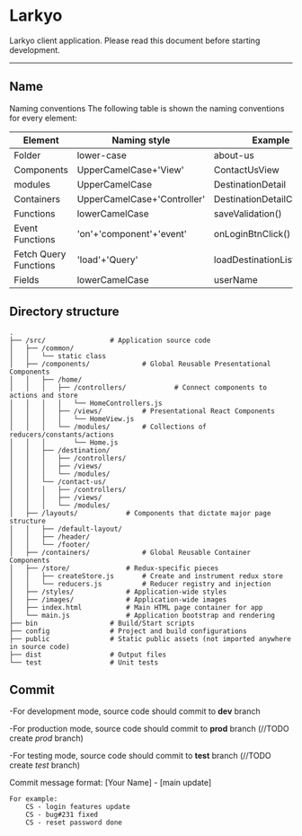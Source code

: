 Larkyo
===================

Larkyo client application. Please read this document before starting development.


----------


Name
-------------

Naming conventions The following table is shown the naming conventions for every element:

Element   			 | Naming style  |Example  |usage
-------------------- | --------------|---------| ---
Folder	       		 | lower-case|about-us |
Components     		 | UpperCamelCase+'View'|ContactUsView|view
modules				 | UpperCamelCase|DestinationDetail|model
Containers				 | UpperCamelCase+'Controller'|DestinationDetailController|controler
Functions      		 | lowerCamelCase|saveValidation()|
Event Functions		 |'on'+'component'+'event'|onLoginBtnClick()
Fetch Query Functions| 'load'+'Query'|loadDestinationListQuery()|services
Fields| lowerCamelCase| userName|



Directory structure
-------------

```
.
├── /src/				 # Application source code
│   ├── /common/
│   │   └── static class
│   ├── /components/			 # Global Reusable Presentational Components
│   │   ├── /home/
│   │   │   ├── /controllers/	         # Connect components to actions and store
│   │   │   │   └── HomeControllers.js
│   │   │   ├── /views/		 	 # Presentational React Components
│   │   │   │   └── HomeView.js
│   │   │   └── /modules/		 # Collections of reducers/constants/actions
│   │   │       └── Home.js
│   │   ├── /destination/
│   │   │   ├── /controllers/
│   │   │   ├── /views/
│   │   │   └── /modules/
│   │   └── /contact-us/
│   │   │   ├── /controllers/
│   │   │   ├── /views/
│   │   │   └── /modules/
│   ├── /layouts/			 # Components that dictate major page structure
│   │   ├── /default-layout/
│   │   ├── /header/
│   │   └── /footer/
│   ├── /containers/			 # Global Reusable Container Components
│   ├── /store/				 # Redux-specific pieces
│   │   ├── createStore.js		 # Create and instrument redux store
│   │   └── reducers.js			 # Reducer registry and injection
│   ├── /styles/			 # Application-wide styles
│   ├── /images/			 # Application-wide images
│   ├── index.html			 # Main HTML page container for app
│   └── main.js				 # Application bootstrap and rendering
├── bin					 # Build/Start scripts
├── config				 # Project and build configurations
├── public				 # Static public assets (not imported anywhere in source code)
├── dist				 # Output files
└── test				 # Unit tests
```

Commit
-------------
-For development mode, source code should commit to **dev** branch

-For production mode, source code should commit to **prod** branch (//TODO create _prod_ branch)

-For testing mode, source code should commit to **test** branch (//TODO create _test_ branch)

Commit message format:
[Your Name] - [main update]
```
For example:
    CS - login features update
    CS - bug#231 fixed
    CS - reset password done
```

